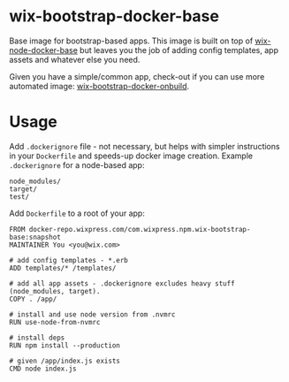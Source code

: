 # wix-bootstrap-docker-base

Base image for bootstrap-based apps. This image is built on top of [wix-node-docker-base](https://github.com/wix/wix-node-docker-base) but leaves you the job of adding config templates, app assets and whatever else you need.

Given you have a simple/common app, check-out if you can use more automated image: [wix-bootstrap-docker-onbuild](../wix-bootstrap-docker-onbuild).

# Usage

Add `.dockerignore` file - not necessary, but helps with simpler instructions in your `Dockerfile` and speeds-up docker image creation. Example `.dockerignore` for a node-based app:

```
node_modules/
target/
test/
```

Add `Dockerfile` to a root of your app:

```
FROM docker-repo.wixpress.com/com.wixpress.npm.wix-bootstrap-base:snapshot
MAINTAINER You <you@wix.com>

# add config templates - *.erb
ADD templates/* /templates/

# add all app assets - .dockerignore excludes heavy stuff (node_modules, target).
COPY . /app/

# install and use node version from .nvmrc
RUN use-node-from-nvmrc

# install deps
RUN npm install --production

# given /app/index.js exists
CMD node index.js
```